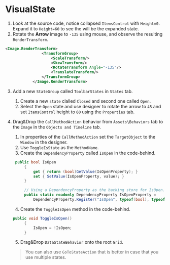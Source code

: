 # VisualState

1. Look at the source code, notice collapsed `ItemsControl` with `Height=0`. Expand it to `Height=60` to see the will be the expanded state.
2. Rotate the **Arrow** image to `-135` using mouse, and observe the resulting `RenderTransform`.
```XML
<Image.RenderTransform>
                <TransformGroup>
                    <ScaleTransform/>
                    <SkewTransform/>
                    <RotateTransform Angle="-135"/>
                    <TranslateTransform/>
                </TransformGroup>
            </Image.RenderTransform>
```
3. Add a new `StateGroup` called `ToolbarStates` in `States` tab.
   1. Create a new `state` clalled `Closed` and second one called `Open`.
   2. Select the `Open` state and use designer to rotate the arrow to `45` and set `ItemsControl` height to `60` using the `Properties` tab.
4. Drag&Drop the `CallMethodAction` behavior from `Assets\Behaviors` tab to the `Image` in the `Objects and Timeline` tab. 
   1. In properties of the `CallMethodAction` set the `TargetObject` to the `Window` in the designer.
   2. Use `ToggleIsState` as the `MethodName`.
   3. Create the `DependencyProperty` called `IsOpen` in the code-behind.
   ```csharp
    public bool IsOpen
        {
            get { return (bool)GetValue(IsOpenProperty); }
            set { SetValue(IsOpenProperty, value); }
        }

        // Using a DependencyProperty as the backing store for IsOpen.  This enables animation, styling, binding, etc...
        public static readonly DependencyProperty IsOpenProperty =
            DependencyProperty.Register("IsOpen", typeof(bool), typeof(MainWindow), new PropertyMetadata(false));
   ```
   4. Create the `ToggleIsOpen` method in the code-behind.
   ```csharp
   public void ToggleIsOpen()
        {
            IsOpen = !IsOpen;
        }
   ```
   5. Drag&Drop `DataStateBehavior` onto the root `Grid`.

   > You can also use `GoToStateAction` that is better in case that you use multiple states.